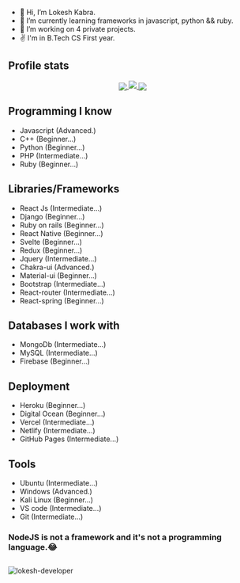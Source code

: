 -  👋 Hi, I’m Lokesh Kabra.
-  🌱 I’m currently learning frameworks in javascript, python && ruby.
-  💞️ I’m working on 4 private projects.
-   ✌ I'm in B.Tech CS First year.

<h2>Profile stats</h2>


  <a href="https://github.com/lokesh-developer">
    <p align="center">  
      <img align="center" src="https://github-readme-stats.vercel.app/api?username=lokesh-developer&show_icons=true&hide=issues&count_private=true" />
      <img src="https://github-readme-streak-stats.herokuapp.com/?user=lokesh-developer"/>
      <img align="center" src="https://github-readme-stats.vercel.app/api/top-langs/?username=lokesh-developer&layout=compact" />
    </p>
  </a>

<h2>Programming I know</h2>

- Javascript (Advanced.)
- C++ (Beginner...)
- Python (Beginner...)
- PHP (Intermediate...)
- Ruby (Beginner...)

<h2>Libraries/Frameworks</h2>

- React Js (Intermediate...)
- Django (Beginner...)
- Ruby on rails (Beginner...)
- React Native (Beginner...)
- Svelte (Beginner...)
- Redux (Beginner...)
- Jquery (Intermediate...)
- Chakra-ui (Advanced.)
- Material-ui (Beginner...)
- Bootstrap (Intermediate...)
- React-router (Intermediate...)
- React-spring (Beginner...)

<h2>Databases I work with</h2>

- MongoDb (Intermediate...)
- MySQL (Intermediate...)
- Firebase (Beginner...)

<h2>Deployment</h2>

- Heroku (Beginner...)
- Digital Ocean (Beginner...)
- Vercel (Intermediate...)
- Netlify (Intermediate...)
- GitHub Pages (Intermediate...)

<h2>Tools</h2>

- Ubuntu (Intermediate...)
- Windows (Advanced.)
- Kali Linux (Beginner...)
- VS code (Intermediate...)
- Git (Intermediate...)

<h3>NodeJS is not a framework and it's not a programming language.😂</h3>

<h2 align="center"></h2>
<p align="left"> <img src="https://komarev.com/ghpvc/?username=lokesh-developer&label=Profile%20views&color=0e75b6&style=flat" alt="lokesh-developer" /> </p>
